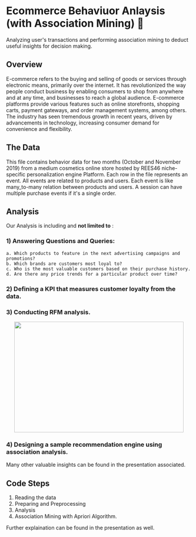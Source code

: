 # Ecommerce Behaviuor Anlaysis (with Association Mining) :shopping_cart:
Analyzing user's transactions and performing association mining to deduct useful insights for decision making.

## Overview
E-commerce refers to the buying and selling of goods or services through electronic means, primarily over the internet. It has revolutionized the way people conduct business by enabling consumers to shop from anywhere and at any time, and businesses to reach a global audience. E-commerce platforms provide various features such as online storefronts, shopping carts, payment gateways, and order management systems, among others. The industry has seen tremendous growth in recent years, driven by advancements in technology, increasing consumer demand for convenience and flexibility.

## The Data
This file contains behavior data for two months (October and November 2019) from a medium cosmetics online store hosted by REES46 niche-specific personalization engine Platform. Each row in the file represents an event. All events are related to products and users. Each event is like many_to-many relation between products and users. A session can have multiple purchase events if it's a single order.

## Analysis
Our Analysis is including and **not limited to** :
### 1) Answering Questions and Queries:
    a. Which products to feature in the next advertising campaigns and promotions?
    b. Which brands are customers most loyal to?
    c. Who is the most valuable customers based on their purchase history.
    d. Are there any price trends for a particular product over time?

### 2) Defining a KPI that measures customer loyalty from the data.
### 3) Conducting RFM analysis.

<p align="center">
    
<img width="460" height="300" src="https://github.com/SalmaAlmasry/Ecommerce-behaviuor-anlaysis-with-association-mining/assets/53153292/a8d76178-b812-4e26-9d95-a104fce36ab7">
  
</p>

### 4) Designing a sample recommendation engine using association analysis.
Many other valuable insights can be found in the presentation associated.

## Code Steps
1) Reading the data
2) Preparing and Preprocessing
3) Analysis
4) Association Mining with Apriori Algorithm.

Further explaination can be found in the presentation as well.

